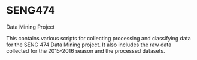# SENG474
Data Mining Project

This contains various scripts for collecting processing and classifying data for the SENG 474 Data Mining project. It also includes the raw data collected for the 2015-2016 season and the processed datasets.
